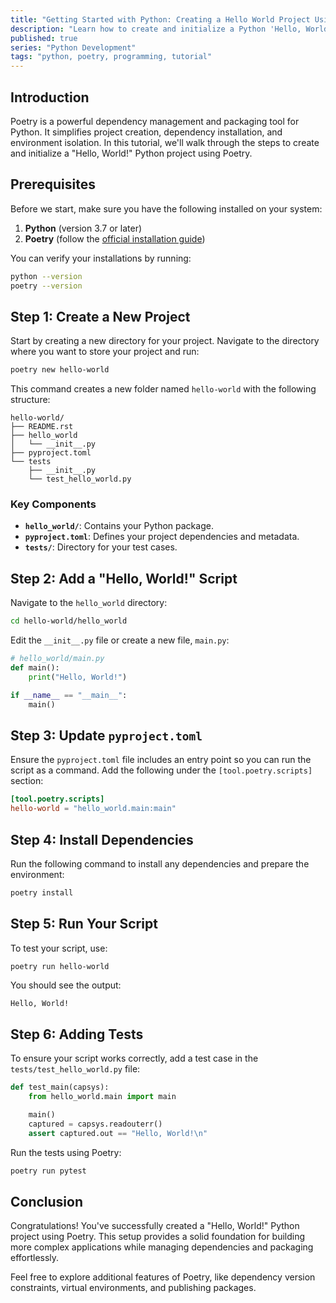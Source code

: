 ```yaml
---
title: "Getting Started with Python: Creating a Hello World Project Using Poetry"
description: "Learn how to create and initialize a Python 'Hello, World!'"
published: true
series: "Python Development"
tags: "python, poetry, programming, tutorial"
---
```


## Introduction

Poetry is a powerful dependency management and packaging tool for Python. It simplifies project creation, dependency installation, and environment isolation. In this tutorial, we'll walk through the steps to create and initialize a "Hello, World!" Python project using Poetry.

## Prerequisites

Before we start, make sure you have the following installed on your system:

1. **Python** (version 3.7 or later)
2. **Poetry** (follow the [official installation guide](https://python-poetry.org/docs/#installation))

You can verify your installations by running:

```bash
python --version
poetry --version
```

## Step 1: Create a New Project

Start by creating a new directory for your project. Navigate to the directory where you want to store your project and run:

```bash
poetry new hello-world
```

This command creates a new folder named `hello-world` with the following structure:

```plaintext
hello-world/
├── README.rst
├── hello_world
│   └── __init__.py
├── pyproject.toml
└── tests
    ├── __init__.py
    └── test_hello_world.py
```

### Key Components

- **`hello_world/`**: Contains your Python package.
- **`pyproject.toml`**: Defines your project dependencies and metadata.
- **`tests/`**: Directory for your test cases.

## Step 2: Add a "Hello, World!" Script

Navigate to the `hello_world` directory:

```bash
cd hello-world/hello_world
```

Edit the `__init__.py` file or create a new file, `main.py`:

```python
# hello_world/main.py
def main():
    print("Hello, World!")

if __name__ == "__main__":
    main()
```

## Step 3: Update `pyproject.toml`

Ensure the `pyproject.toml` file includes an entry point so you can run the script as a command. Add the following under the `[tool.poetry.scripts]` section:

```toml
[tool.poetry.scripts]
hello-world = "hello_world.main:main"
```

## Step 4: Install Dependencies

Run the following command to install any dependencies and prepare the environment:

```bash
poetry install
```

## Step 5: Run Your Script

To test your script, use:

```bash
poetry run hello-world
```

You should see the output:

```plaintext
Hello, World!
```

## Step 6: Adding Tests

To ensure your script works correctly, add a test case in the `tests/test_hello_world.py` file:

```python
def test_main(capsys):
    from hello_world.main import main

    main()
    captured = capsys.readouterr()
    assert captured.out == "Hello, World!\n"
```

Run the tests using Poetry:

```bash
poetry run pytest
```

## Conclusion

Congratulations! You've successfully created a "Hello, World!" Python project using Poetry. This setup provides a solid foundation for building more complex applications while managing dependencies and packaging effortlessly.

Feel free to explore additional features of Poetry, like dependency version constraints, virtual environments, and publishing packages.
